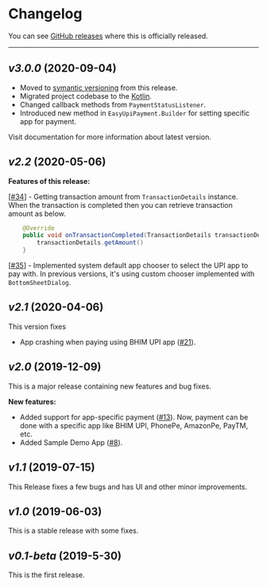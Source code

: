 # Changelog

You can see [GitHub releases](https://github.com/PatilShreyas/EasyUpiPayment-Android/releases) where this is officially released.

---

## _v3.0.0_ (2020-09-04)

- Moved to [symantic versioning](https://semver.org/) from this release.
- Migrated project codebase to the [Kotlin](https://kotlinlang.org).
- Changed callback methods from `PaymentStatusListener`.
- Introduced new method in `EasyUpiPayment.Builder` for setting specific app for payment.

Visit documentation for more information about latest version.

## _v2.2_ (2020-05-06)

**Features of this release:**

[[#34](https://github.com/PatilShreyas/EasyUpiPayment-Android/issues/34)] - Getting transaction amount from `TransactionDetails` instance.
When the transaction is completed then you can retrieve transaction amount as below.

```java
    @Override
    public void onTransactionCompleted(TransactionDetails transactionDetails) {
        transactionDetails.getAmount()
    }
```

[[#35](https://github.com/PatilShreyas/EasyUpiPayment-Android/issues/35)] - Implemented system default app chooser to select the UPI app to pay with. In previous versions, it's using custom chooser implemented with `BottomSheetDialog`.

## _v2.1_ (2020-04-06)

This version fixes

- App crashing when paying using BHIM UPI app ([#21](https://github.com/PatilShreyas/EasyUpiPayment-Android/issues/21)).

## _v2.0_ (2019-12-09)

This is a major release containing new features and bug fixes.

**New features:**

- Added support for app-specific payment ([#13](https://github.com/PatilShreyas/EasyUpiPayment-Android/issues/13)).
  Now, payment can be done with a specific app like BHIM UPI, PhonePe, AmazonPe, PayTM, etc.
- Added Sample Demo App ([#8](https://github.com/PatilShreyas/EasyUpiPayment-Android/issues/8)).

## _v1.1_ (2019-07-15)

This Release fixes a few bugs and has UI and other minor improvements.

## _v1.0_ (2019-06-03)

This is a stable release with some fixes.

## _v0.1-beta_ (2019-5-30)

This is the first release.
